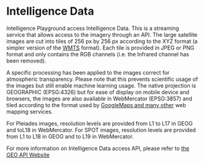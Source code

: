 # Intelligence Data

Intelligence Playground access Intelligence Data. This is a streaming service that allows access to the imagery through an API. The large satellite images are cut into tiles of 256 px by 256 px according to the XYZ format (a simpler version of the [WMTS](https://en.wikipedia.org/wiki/Web_Map_Tile_Service) format). Each tile is provided in JPEG or PNG format and only contains the RGB channels (i.e. the Infrared channel has been removed). 

A specific processing has been applied to the images correct for atmospheric transparency. Please note that this prevents scientific usage of the images but still enable machine learning usage. The native projection is GEOGRAPHIC (EPSG:4326) but for ease of display on mobile device and browsers, the images are also available in WebMercator (EPSG:3857) and tiled according to the format used by [GoogleMaps and many other](http://www.maptiler.org/google-maps-coordinates-tile-bounds-projection/) web mapping services.

For Pleiades images, resolution levels are provided from L1 to L17 in GEOG and toL18 in WebMercator.
For SPOT images, resolution levels are provided from L1 to L18 in GEOG and to L19 in WebMercator.

For more information on Intelligence Data access API, please refer to [the GEO API Website](http://www.geoapi-airbusds.com/)
